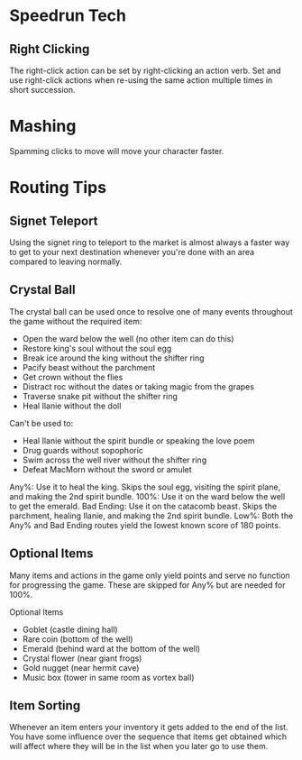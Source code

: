 # Speedrun Tech

## Right Clicking
The right-click action can be set by right-clicking an action verb. Set and use right-click actions when re-using the same action multiple times in short succession.

# Mashing
Spamming clicks to move will move your character faster.



# Routing Tips

## Signet Teleport
Using the signet ring to teleport to the market is almost always a faster way to get to your next destination whenever you're done with an area compared to leaving normally.

## Crystal Ball
The crystal ball can be used once to resolve one of many events throughout the game without the required item:
* Open the ward below the well (no other item can do this)
* Restore king's soul without the soul egg
* Break ice around the king without the shifter ring
* Pacify beast without the parchment
* Get crown without the flies
* Distract roc without the dates or taking magic from the grapes
* Traverse snake pit without the shifter ring
* Heal Ilanie without the doll

Can't be used to:
* Heal Ilanie without the spirit bundle or speaking the love poem
* Drug guards without sopophoric
* Swim across the well river without the shifter ring
* Defeat MacMorn without the sword or amulet

Any%: Use it to heal the king. Skips the soul egg, visiting the spirit plane, and making the 2nd spirit bundle.
100%: Use it on the ward below the well to get the emerald.
Bad Ending: Use it on the catacomb beast. Skips the parchment, healing Ilanie, and making the 2nd spirit bundle.
Low%: Both the Any% and Bad Ending routes yield the lowest known score of 180 points.

## Optional Items
Many items and actions in the game only yield points and serve no function for progressing the game. These are skipped for Any% but are needed for 100%.

Optional Items
* Goblet (castle dining hall)
* Rare coin (bottom of the well)
* Emerald (behind ward at the bottom of the well)
* Crystal flower (near giant frogs)
* Gold nugget (near hermit cave)
* Music box (tower in same room as vortex ball)

## Item Sorting
Whenever an item enters your inventory it gets added to the end of the list. You have some influence over the sequence that items get obtained which will affect where they will be in the list when you later go to use them.
